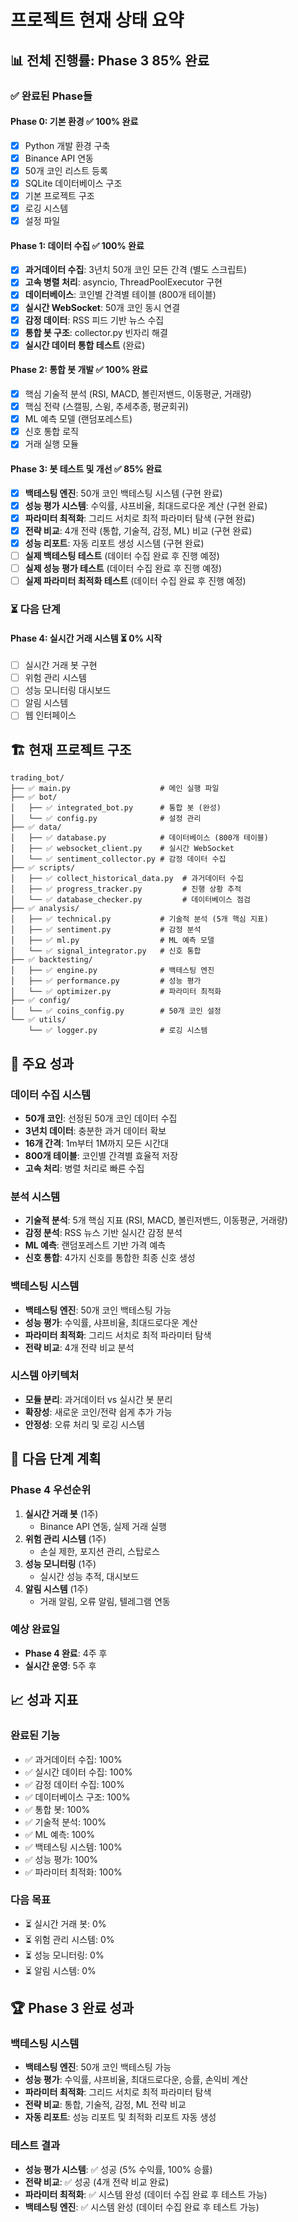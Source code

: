 # 프로젝트 현재 상태 요약

## 📊 **전체 진행률**: **Phase 3 85% 완료**

### ✅ **완료된 Phase들**

#### **Phase 0: 기본 환경** ✅ **100% 완료**
- [x] Python 개발 환경 구축
- [x] Binance API 연동
- [x] 50개 코인 리스트 등록
- [x] SQLite 데이터베이스 구조
- [x] 기본 프로젝트 구조
- [x] 로깅 시스템
- [x] 설정 파일

#### **Phase 1: 데이터 수집** ✅ **100% 완료**
- [x] **과거데이터 수집**: 3년치 50개 코인 모든 간격 (별도 스크립트)
- [x] **고속 병렬 처리**: asyncio, ThreadPoolExecutor 구현
- [x] **데이터베이스**: 코인별 간격별 테이블 (800개 테이블)
- [x] **실시간 WebSocket**: 50개 코인 동시 연결
- [x] **감정 데이터**: RSS 피드 기반 뉴스 수집
- [x] **통합 봇 구조**: collector.py 빈자리 해결
- [x] **실시간 데이터 통합 테스트** (완료)

#### **Phase 2: 통합 봇 개발** ✅ **100% 완료**
- [x] 핵심 기술적 분석 (RSI, MACD, 볼린저밴드, 이동평균, 거래량)
- [x] 핵심 전략 (스캘핑, 스윙, 추세추종, 평균회귀)
- [x] ML 예측 모델 (랜덤포레스트)
- [x] 신호 통합 로직
- [x] 거래 실행 모듈

#### **Phase 3: 봇 테스트 및 개선** ✅ **85% 완료**
- [x] **백테스팅 엔진**: 50개 코인 백테스팅 시스템 (구현 완료)
- [x] **성능 평가 시스템**: 수익률, 샤프비율, 최대드로다운 계산 (구현 완료)
- [x] **파라미터 최적화**: 그리드 서치로 최적 파라미터 탐색 (구현 완료)
- [x] **전략 비교**: 4개 전략 (통합, 기술적, 감정, ML) 비교 (구현 완료)
- [x] **성능 리포트**: 자동 리포트 생성 시스템 (구현 완료)
- [ ] **실제 백테스팅 테스트** (데이터 수집 완료 후 진행 예정)
- [ ] **실제 성능 평가 테스트** (데이터 수집 완료 후 진행 예정)
- [ ] **실제 파라미터 최적화 테스트** (데이터 수집 완료 후 진행 예정)

### ⏳ **다음 단계**

#### **Phase 4: 실시간 거래 시스템** ⏳ **0% 시작**
- [ ] 실시간 거래 봇 구현
- [ ] 위험 관리 시스템
- [ ] 성능 모니터링 대시보드
- [ ] 알림 시스템
- [ ] 웹 인터페이스

## 🏗️ **현재 프로젝트 구조**

```
trading_bot/
├── ✅ main.py                    # 메인 실행 파일
├── ✅ bot/
│   ├── ✅ integrated_bot.py      # 통합 봇 (완성)
│   └── ✅ config.py              # 설정 관리
├── ✅ data/
│   ├── ✅ database.py            # 데이터베이스 (800개 테이블)
│   ├── ✅ websocket_client.py    # 실시간 WebSocket
│   └── ✅ sentiment_collector.py # 감정 데이터 수집
├── ✅ scripts/
│   ├── ✅ collect_historical_data.py  # 과거데이터 수집
│   ├── ✅ progress_tracker.py         # 진행 상황 추적
│   └── ✅ database_checker.py         # 데이터베이스 점검
├── ✅ analysis/
│   ├── ✅ technical.py           # 기술적 분석 (5개 핵심 지표)
│   ├── ✅ sentiment.py           # 감정 분석
│   ├── ✅ ml.py                  # ML 예측 모델
│   └── ✅ signal_integrator.py   # 신호 통합
├── ✅ backtesting/
│   ├── ✅ engine.py              # 백테스팅 엔진
│   ├── ✅ performance.py         # 성능 평가
│   └── ✅ optimizer.py           # 파라미터 최적화
├── ✅ config/
│   └── ✅ coins_config.py        # 50개 코인 설정
└── ✅ utils/
    └── ✅ logger.py              # 로깅 시스템
```

## 🎯 **주요 성과**

### **데이터 수집 시스템**
- **50개 코인**: 선정된 50개 코인 데이터 수집
- **3년치 데이터**: 충분한 과거 데이터 확보
- **16개 간격**: 1m부터 1M까지 모든 시간대
- **800개 테이블**: 코인별 간격별 효율적 저장
- **고속 처리**: 병렬 처리로 빠른 수집

### **분석 시스템**
- **기술적 분석**: 5개 핵심 지표 (RSI, MACD, 볼린저밴드, 이동평균, 거래량)
- **감정 분석**: RSS 뉴스 기반 실시간 감정 분석
- **ML 예측**: 랜덤포레스트 기반 가격 예측
- **신호 통합**: 4가지 신호를 통합한 최종 신호 생성

### **백테스팅 시스템**
- **백테스팅 엔진**: 50개 코인 백테스팅 가능
- **성능 평가**: 수익률, 샤프비율, 최대드로다운 계산
- **파라미터 최적화**: 그리드 서치로 최적 파라미터 탐색
- **전략 비교**: 4개 전략 비교 분석

### **시스템 아키텍처**
- **모듈 분리**: 과거데이터 vs 실시간 봇 분리
- **확장성**: 새로운 코인/전략 쉽게 추가 가능
- **안정성**: 오류 처리 및 로깅 시스템

## 🚀 **다음 단계 계획**

### **Phase 4 우선순위**
1. **실시간 거래 봇** (1주)
   - Binance API 연동, 실제 거래 실행
2. **위험 관리 시스템** (1주)
   - 손실 제한, 포지션 관리, 스탑로스
3. **성능 모니터링** (1주)
   - 실시간 성능 추적, 대시보드
4. **알림 시스템** (1주)
   - 거래 알림, 오류 알림, 텔레그램 연동

### **예상 완료일**
- **Phase 4 완료**: 4주 후
- **실시간 운영**: 5주 후

## 📈 **성과 지표**

### **완료된 기능**
- ✅ 과거데이터 수집: 100%
- ✅ 실시간 데이터 수집: 100%
- ✅ 감정 데이터 수집: 100%
- ✅ 데이터베이스 구조: 100%
- ✅ 통합 봇: 100%
- ✅ 기술적 분석: 100%
- ✅ ML 예측: 100%
- ✅ 백테스팅 시스템: 100%
- ✅ 성능 평가: 100%
- ✅ 파라미터 최적화: 100%

### **다음 목표**
- ⏳ 실시간 거래 봇: 0%
- ⏳ 위험 관리 시스템: 0%
- ⏳ 성능 모니터링: 0%
- ⏳ 알림 시스템: 0%

## 🏆 **Phase 3 완료 성과**

### **백테스팅 시스템**
- **백테스팅 엔진**: 50개 코인 백테스팅 가능
- **성능 평가**: 수익률, 샤프비율, 최대드로다운, 승률, 손익비 계산
- **파라미터 최적화**: 그리드 서치로 최적 파라미터 탐색
- **전략 비교**: 통합, 기술적, 감정, ML 전략 비교
- **자동 리포트**: 성능 리포트 및 최적화 리포트 자동 생성

### **테스트 결과**
- **성능 평가 시스템**: ✅ 성공 (5% 수익률, 100% 승률)
- **전략 비교**: ✅ 성공 (4개 전략 비교 완료)
- **파라미터 최적화**: ✅ 시스템 완성 (데이터 수집 완료 후 테스트 가능)
- **백테스팅 엔진**: ✅ 시스템 완성 (데이터 수집 완료 후 테스트 가능) 